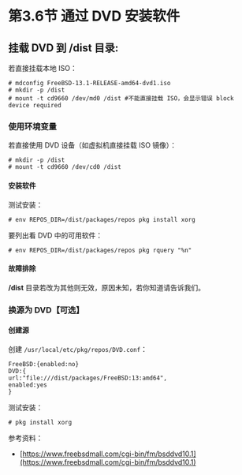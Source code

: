 # 第3.6节 通过 DVD 安装软件


## 挂载 DVD 到 **/dist** 目录:

若直接挂载本地 ISO：

```
# mdconfig FreeBSD-13.1-RELEASE-amd64-dvd1.iso 
# mkdir -p /dist
# mount -t cd9660 /dev/md0 /dist #不能直接挂载 ISO，会显示错误 block device required
```
 
### 使用环境变量

若直接使用 DVD 设备（如虚拟机直接挂载 ISO 镜像）：

```
# mkdir -p /dist
# mount -t cd9660 /dev/cd0 /dist
```

#### 安装软件

测试安装：

```
# env REPOS_DIR=/dist/packages/repos pkg install xorg
```

要列出看 DVD 中的可用软件：

```
# env REPOS_DIR=/dist/packages/repos pkg rquery "%n"
```

#### 故障排除

**/dist** 目录若改为其他则无效，原因未知，若你知道请告诉我们。

### 换源为 DVD【可选】

#### 创建源

创建 `/usr/local/etc/pkg/repos/DVD.conf`：

```
FreeBSD:{enabled:no}
DVD:{
url:"file:///dist/packages/FreeBSD:13:amd64",
enabled:yes
}
```

测试安装：

```
# pkg install xorg
```

参考资料：

 - [https://www.freebsdmall.com/cgi-bin/fm/bsddvd10.1](https://www.freebsdmall.com/cgi-bin/fm/bsddvd10.1)
